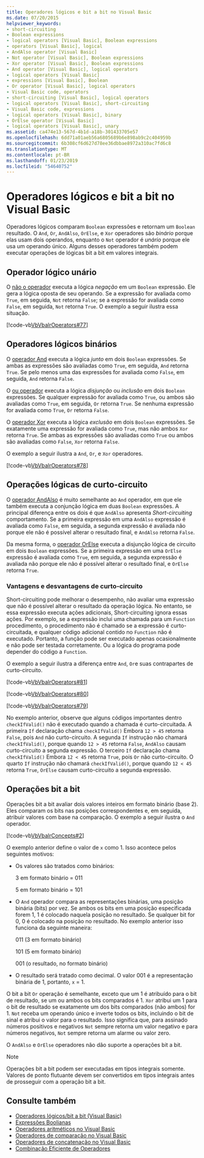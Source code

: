 ```yaml
---
title: Operadores lógicos e bit a bit no Visual Basic
ms.date: 07/20/2015
helpviewer_keywords:
- short-circuiting
- Boolean expressions
- logical operators [Visual Basic], Boolean expressions
- operators [Visual Basic], logical
- AndAlso operator [Visual Basic]
- Not operator [Visual Basic], Boolean expressions
- Xor operator [Visual Basic], Boolean expressions
- And operator [Visual Basic], logical operators
- logical operators [Visual Basic]
- expressions [Visual Basic], Boolean
- Or operator [Visual Basic], logical operators
- Visual Basic code, operators
- short-circuiting [Visual Basic], logical operators
- logical operators [Visual Basic], short-circuiting
- Visual Basic code, expressions
- logical operators [Visual Basic], binary
- OrElse operator [Visual Basic]
- logical operators [Visual Basic], unary
ms.assetid: ca474e13-567d-4b1d-a18b-301433705e57
ms.openlocfilehash: 6dd71a01aeb56a6805689b6e898ab9c2c404959b
ms.sourcegitcommit: 6b308cf6d627d78ee36dbbae8972a310ac7fd6c8
ms.translationtype: MT
ms.contentlocale: pt-BR
ms.lasthandoff: 01/23/2019
ms.locfileid: "54640752"
---
```

# <a name="logical-and-bitwise-operators-in-visual-basic"></a>Operadores lógicos e bit a bit no Visual Basic
Operadores lógicos comparam `Boolean` expressões e retornam um `Boolean` resultado. O `And`, `Or`, `AndAlso`, `OrElse`, e `Xor` operadores são *binário* porque elas usam dois operandos, enquanto o `Not` operador é *unário* porque ele usa um operando único. Alguns desses operadores também podem executar operações de lógicas bit a bit em valores integrais.  
  
## <a name="unary-logical-operator"></a>Operador lógico unário  
 O [não o operador](../../../../visual-basic/language-reference/operators/not-operator.md) executa a lógica *negação* em um `Boolean` expressão. Ele gera a lógica oposta de seu operando. Se a expressão for avaliada como `True`, em seguida, `Not` retorna `False`; se a expressão for avaliada como `False`, em seguida, `Not` retorna `True`. O exemplo a seguir ilustra essa situação.  
  
 [!code-vb[VbVbalrOperators#77](../../../../visual-basic/language-reference/operators/codesnippet/VisualBasic/logical-and-bitwise-operators_1.vb)]  
  
## <a name="binary-logical-operators"></a>Operadores lógicos binários  
 O [operador And](../../../../visual-basic/language-reference/operators/and-operator.md) executa a lógica *junto* em dois `Boolean` expressões. Se ambas as expressões são avaliadas como `True`, em seguida, `And` retorna `True`. Se pelo menos uma das expressões for avaliada como `False`, em seguida, `And` retorna `False`.  
  
 O [ou operador](../../../../visual-basic/language-reference/operators/or-operator.md) executa a lógica *disjunção* ou *inclusão* em dois `Boolean` expressões. Se qualquer expressão for avaliada como `True`, ou ambos são avaliadas como `True`, em seguida, `Or` retorna `True`. Se nenhuma expressão for avaliada como `True`, `Or` retorna `False`.  
  
 O [operador Xor](../../../../visual-basic/language-reference/operators/xor-operator.md) executa a lógica *exclusão* em dois `Boolean` expressões. Se exatamente uma expressão for avaliada como `True`, mas não ambos `Xor` retorna `True`. Se ambas as expressões são avaliadas como `True` ou ambos são avaliadas como `False`, `Xor` retorna `False`.  
  
 O exemplo a seguir ilustra a `And`, `Or`, e `Xor` operadores.  
  
 [!code-vb[VbVbalrOperators#78](../../../../visual-basic/language-reference/operators/codesnippet/VisualBasic/logical-and-bitwise-operators_2.vb)]  
  
## <a name="short-circuiting-logical-operations"></a>Operações lógicas de curto-circuito  
 O [operador AndAlso](../../../../visual-basic/language-reference/operators/andalso-operator.md) é muito semelhante ao `And` operador, em que ele também executa a conjunção lógica em duas `Boolean` expressões. A principal diferença entre os dois é que `AndAlso` apresenta *Short-circuiting* comportamento. Se a primeira expressão em uma `AndAlso` expressão é avaliada como `False`, em seguida, a segunda expressão é avaliada não porque ele não é possível alterar o resultado final, e `AndAlso` retorna `False`.  
  
 Da mesma forma, o [operador OrElse](../../../../visual-basic/language-reference/operators/orelse-operator.md) executa a disjunção lógica de circuito em dois `Boolean` expressões. Se a primeira expressão em uma `OrElse` expressão é avaliada como `True`, em seguida, a segunda expressão é avaliada não porque ele não é possível alterar o resultado final, e `OrElse` retorna `True`.  
  
### <a name="short-circuiting-trade-offs"></a>Vantagens e desvantagens de curto-circuito  
 Short-circuiting pode melhorar o desempenho, não avaliar uma expressão que não é possível alterar o resultado da operação lógica. No entanto, se essa expressão executa ações adicionais, Short-circuiting ignora essas ações. Por exemplo, se a expressão inclui uma chamada para um `Function` procedimento, o procedimento não é chamado se a expressão é curto-circuitada, e qualquer código adicional contido no `Function` não é executado. Portanto, a função pode ser executado apenas ocasionalmente e não pode ser testada corretamente. Ou a lógica do programa pode depender do código a `Function`.  
  
 O exemplo a seguir ilustra a diferença entre `And`, `Or`e suas contrapartes de curto-circuito.  
  
 [!code-vb[VbVbalrOperators#81](../../../../visual-basic/language-reference/operators/codesnippet/VisualBasic/logical-and-bitwise-operators_3.vb)]  
  
 [!code-vb[VbVbalrOperators#80](../../../../visual-basic/language-reference/operators/codesnippet/VisualBasic/logical-and-bitwise-operators_4.vb)]  
  
 [!code-vb[VbVbalrOperators#79](../../../../visual-basic/language-reference/operators/codesnippet/VisualBasic/logical-and-bitwise-operators_5.vb)]  
  
 No exemplo anterior, observe que alguns códigos importantes dentro `checkIfValid()` não é executado quando a chamada é curto-circuitada. A primeira `If` declaração chama `checkIfValid()` Embora `12 > 45` retorna `False`, pois `And` não curto-circuito. A segunda `If` instrução não chamará `checkIfValid()`, porque quando `12 > 45` retorna `False`, `AndAlso` causam curto-circuito a segunda expressão. O terceiro `If` declaração chama `checkIfValid()` Embora `12 < 45` retorna `True`, pois `Or` não curto-circuito. O quarto `If` instrução não chamará `checkIfValid()`, porque quando `12 < 45` retorna `True`, `OrElse` causam curto-circuito a segunda expressão.  
  
## <a name="bitwise-operations"></a>Operações bit a bit  
 Operações bit a bit avaliar dois valores inteiros em formato binário (base 2). Eles comparam os bits nas posições correspondentes e, em seguida, atribuir valores com base na comparação. O exemplo a seguir ilustra o `And` operador.  
  
 [!code-vb[VbVbalrConcepts#2](../../../../visual-basic/programming-guide/language-features/operators-and-expressions/codesnippet/VisualBasic/logical-and-bitwise-operators_6.vb)]  
  
 O exemplo anterior define o valor de `x` como 1. Isso acontece pelos seguintes motivos:  
  
-   Os valores são tratados como binários:  
  
     3 em formato binário = 011  
  
     5 em formato binário = 101  
  
-   O `And` operador compara as representações binárias, uma posição binária (bits) por vez. Se ambos os bits em uma posição especificada forem 1, 1 é colocado naquela posição no resultado. Se qualquer bit for 0, 0 é colocado na posição no resultado. No exemplo anterior isso funciona da seguinte maneira:  
  
     011 (3 em formato binário)  
  
     101 (5 em formato binário)  
  
     001 (o resultado, no formato binário)  
  
-   O resultado será tratado como decimal. O valor 001 é a representação binária de 1, portanto, `x` = 1.  
  
 O bit a bit `Or` operação é semelhante, exceto que um 1 é atribuído para o bit de resultado, se um ou ambos os bits comparados é 1. `Xor` atribui um 1 para o bit de resultado se exatamente um dos bits comparados (não ambos) for 1. `Not` receba um operando único e inverte todos os bits, incluindo o bit de sinal e atribui o valor para o resultado. Isso significa que, para assinado números positivos e negativos `Not` sempre retorna um valor negativo e para números negativos, `Not` sempre retorna um alarme ou valor zero.  
  
 O `AndAlso` e `OrElse` operadores não dão suporte a operações bit a bit.  
  
> [!NOTE]
>  Operações bit a bit podem ser executadas em tipos integrais somente. Valores de ponto flutuante devem ser convertidos em tipos integrais antes de prosseguir com a operação bit a bit.  
  
## <a name="see-also"></a>Consulte também
- [Operadores lógicos/bit a bit (Visual Basic)](../../../../visual-basic/language-reference/operators/logical-bitwise-operators.md)
- [Expressões Boolianas](../../../../visual-basic/programming-guide/language-features/operators-and-expressions/boolean-expressions.md)
- [Operadores aritméticos no Visual Basic](../../../../visual-basic/programming-guide/language-features/operators-and-expressions/arithmetic-operators.md)
- [Operadores de comparação no Visual Basic](../../../../visual-basic/programming-guide/language-features/operators-and-expressions/comparison-operators.md)
- [Operadores de concatenação no Visual Basic](../../../../visual-basic/programming-guide/language-features/operators-and-expressions/concatenation-operators.md)
- [Combinação Eficiente de Operadores](../../../../visual-basic/programming-guide/language-features/operators-and-expressions/efficient-combination-of-operators.md)
